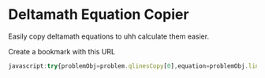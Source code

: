 # Deltamath Equation Copier
Easily copy deltamath equations to uhh calculate them easier.

Create a bookmark with this URL
```javascript
javascript:try{problemObj=problem.qlinesCopy[0],equation=problemObj.line?problemObj.line:`${problemObj.left.replace(/[{}]/g,"")}=${problemObj.right}`,prompt("Equation:",equation)}catch{alert("Equation not detected!")};void 0
```
